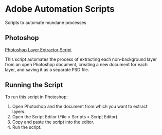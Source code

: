 # Adobe Automation Scripts

Scripts to automate mundane processes.

## Photoshop


[Photoshop Layer Extractor Script](https://github.com/starmunchies/AdobeScriptsAutomation/blob/main/photoshop/convert_layers_to_psd.js)

This script automates the process of extracting each non-background layer from an open Photoshop document, creating a new document for each layer, and saving it as a separate PSD file. 

## Running the Script

To run this script in Photoshop:

1.  Open Photoshop and the document from which you want to extract layers.
2.  Open the Script Editor (File > Scripts > Script Editor).
3.  Copy and paste the script into the editor.
4.  Run the script.


